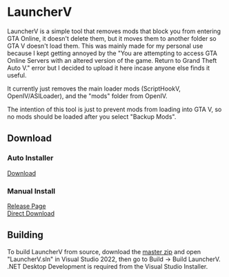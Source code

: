 # LauncherV
LauncherV is a simple tool that removes mods that block you from entering GTA Online, it doesn't delete them, but it moves them to another folder so GTA V doesn't load them. This was mainly made for my personal use because I kept getting annoyed by the "You are attempting to access GTA Online Servers with an altered version of the game. Return to Grand Theft Auto V." error but I decided to upload it here incase anyone else finds it useful.  
  
It currently just removes the main loader mods (ScriptHookV, OpenIV/ASILoader), and the "mods" folder from OpenIV.  
  
The intention of this tool is just to prevent mods from loading into GTA V, so no mods should be loaded after you select "Backup Mods".  
  
## Download
### Auto Installer
[Download](https://github.com/KilLo445/LauncherV/releases/tag/installer)
### Manual Install
[Release Page](https://github.com/KilLo445/LauncherV/releases/latest)  
[Direct Download](https://github.com/KilLo445/LauncherV/releases/latest/download/LauncherV.zip)  
## Building
To build LauncherV from source, download the [master zip](https://github.com/KilLo445/LauncherV/archive/refs/heads/master.zip) and open "LauncherV.sln" in Visual Studio 2022, then go to Build -> Build LauncherV.  
.NET Desktop Development is required from the Visual Studio Installer.
